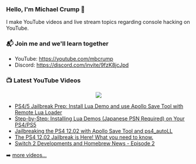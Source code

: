 ### Hello, I'm Michael Crump 👋

I make YouTube videos and live stream topics regarding console hacking on YouTube. 

### 📬 Join me and we'll learn together

- YouTube: https://youtube.com/mbcrump
- Discord: https://discord.com/invite/9fzK8jcJpd

### 📺 Latest YouTube Videos

<div align="center">

[<img src="https://img.shields.io/badge/-Subscribe-red?style=for-the-badge&logo=youtube&logoColor=white"/>](https://www.youtube.com/c/mbcrump?sub_confirmation=1)

</div>

<!-- YOUTUBE:START -->
- [PS4/5 Jailbreak Prep: Install Lua Demo and use Apollo Save Tool with Remote Lua Loader](https://www.youtube.com/watch?v=jfKQ2eaRIqU)
- [Step-by-Step: Installing Lua Demos &lpar;Japanese PSN Required&rpar; on Your PS4/PS5](https://www.youtube.com/watch?v=ni5CL7PNxDc)
- [Jailbreaking the PS4 12.02 with Apollo Save Tool and ps4_autoLL](https://www.youtube.com/watch?v=AB35DvmFG8A)
- [The PS4 12.02 Jailbreak is Here! What you need to know.](https://www.youtube.com/watch?v=4lD33stb06A)
- [Switch 2 Developments and Homebrew News - Episode 2](https://www.youtube.com/watch?v=T9BPV0IcQyU)
<!-- YOUTUBE:END -->

➡️ [more videos...](https://youtube.com/mbcrump)

